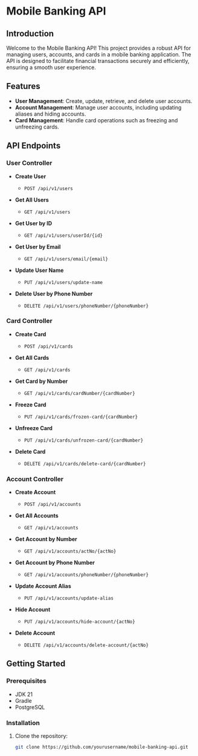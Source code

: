 # Mobile Banking API

## Introduction

Welcome to the Mobile Banking API! This project provides a robust API for managing users, accounts, and cards in a mobile banking application. The API is designed to facilitate financial transactions securely and efficiently, ensuring a smooth user experience.

## Features

- **User Management**: Create, update, retrieve, and delete user accounts.
- **Account Management**: Manage user accounts, including updating aliases and hiding accounts.
- **Card Management**: Handle card operations such as freezing and unfreezing cards.

## API Endpoints

### User Controller

- **Create User**
  - `POST /api/v1/users`
  
- **Get All Users**
  - `GET /api/v1/users`
  
- **Get User by ID**
  - `GET /api/v1/users/userId/{id}`
  
- **Get User by Email**
  - `GET /api/v1/users/email/{email}`
  
- **Update User Name**
  - `PUT /api/v1/users/update-name`
  
- **Delete User by Phone Number**
  - `DELETE /api/v1/users/phoneNumber/{phoneNumber}`

### Card Controller

- **Create Card**
  - `POST /api/v1/cards`
  
- **Get All Cards**
  - `GET /api/v1/cards`
  
- **Get Card by Number**
  - `GET /api/v1/cards/cardNumber/{cardNumber}`
  
- **Freeze Card**
  - `PUT /api/v1/cards/frozen-card/{cardNumber}`
  
- **Unfreeze Card**
  - `PUT /api/v1/cards/unfrozen-card/{cardNumber}`
  
- **Delete Card**
  - `DELETE /api/v1/cards/delete-card/{cardNumber}`

### Account Controller

- **Create Account**
  - `POST /api/v1/accounts`
  
- **Get All Accounts**
  - `GET /api/v1/accounts`
  
- **Get Account by Number**
  - `GET /api/v1/accounts/actNo/{actNo}`
  
- **Get Account by Phone Number**
  - `GET /api/v1/accounts/phoneNumber/{phoneNumber}`
  
- **Update Account Alias**
  - `PUT /api/v1/accounts/update-alias`
  
- **Hide Account**
  - `PUT /api/v1/accounts/hide-account/{actNo}`
  
- **Delete Account**
  - `DELETE /api/v1/accounts/delete-account/{actNo}`

## Getting Started

### Prerequisites

- JDK 21
- Gradle
- PostgreSQL

### Installation

1. Clone the repository:
   ```bash
   git clone https://github.com/yourusername/mobile-banking-api.git
